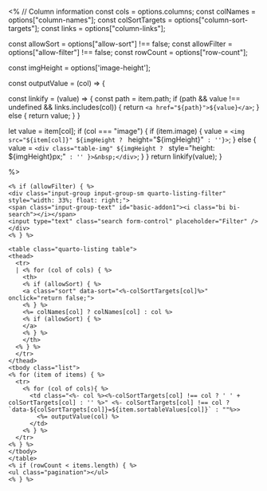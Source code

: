 <%
// Column information
const cols = options.columns;
const colNames = options["column-names"];
const colSortTargets = options["column-sort-targets"];
const links = options["column-links"];

const allowSort = options["allow-sort"] !== false;
const allowFilter = options["allow-filter"] !== false;
const rowCount = options["row-count"];

const imgHeight = options['image-height'];

const outputValue = (col) => {

  const linkify = (value) => {
    const path = item.path;
    if (path && value !== undefined && links.includes(col)) {
      return `<a href="${path}">${value}</a>`;
    } else {
      return value;
    }
  }

  let value = item[col];
  if (col === "image") {
    if (item.image) {
      value = `<img src="${item[col]}" ${imgHeight ? ` height="${imgHeight}"` : ''}>`;
    } else {
      value = `<div class="table-img" ${imgHeight ? ` style="height: ${imgHeight}px;"` : '' }>&nbsp;</div>`;
    }
  }
  return linkify(value);
}


%>

```{=html}
<% if (allowFilter) { %>
<div class="input-group input-group-sm quarto-listing-filter" style="width: 33%; float: right;">
<span class="input-group-text" id="basic-addon1"><i class="bi bi-search"></i></span>
<input type="text" class="search form-control" placeholder="Filter" />
</div>
<% } %>

<table class="quarto-listing table">
<thead>
  <tr>
  | <% for (col of cols) { %>
    <th>
    <% if (allowSort) { %>
    <a class="sort" data-sort="<%-colSortTargets[col]%>" onclick="return false;">
    <% } %>
    <%= colNames[col] ? colNames[col] : col %>
    <% if (allowSort) { %>
    </a>
    <% } %>
    </th>
  <% } %>
  </tr>
</thead>
<tbody class="list">
<% for (item of items) { %>
  <tr>
    <% for (col of cols){ %>
      <td class="<%- col %><%-colSortTargets[col] !== col ? ' ' + colSortTargets[col] : '' %>" <%- colSortTargets[col] !== col ? `data-${colSortTargets[col]}=${item.sortableValues[col]}` : ""%>>
        <%= outputValue(col) %>
      </td>
    <% } %>
  </tr>
<% } %>
</tbody>
</table>
<% if (rowCount < items.length) { %>
<ul class="pagination"></ul>
<% } %>
```
